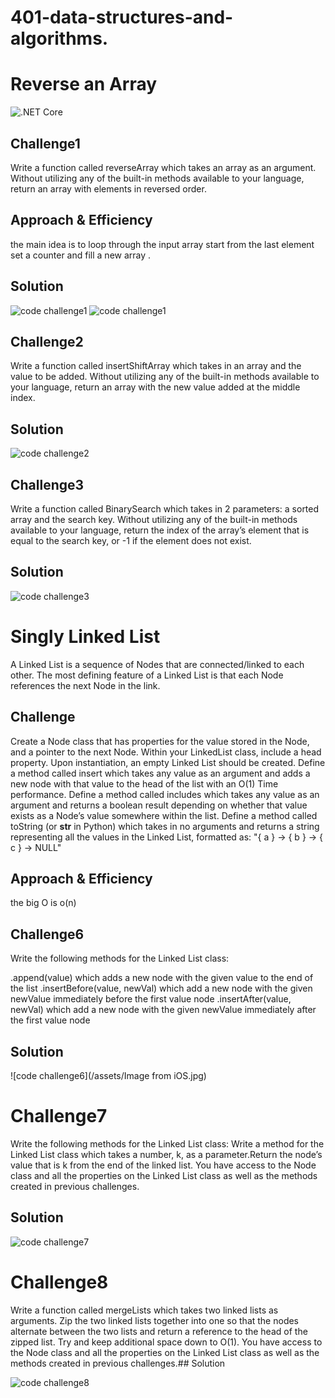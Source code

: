# 401-data-structures-and-algorithms.
# Reverse an Array

![.NET Core](https://github.com/sisidjidji/401-data-structures-and-algorithms./workflows/.NET%20Core/badge.svg)

## Challenge1
Write a function called reverseArray which takes an array as an argument. Without utilizing any of the built-in methods available to your language, return an array with elements in reversed order.
## Approach & Efficiency
the main idea is to loop through the input array start from the last element set a counter and fill a new array .

## Solution

![code challenge1](/assets/codechallenge1.jpg)
![code challenge1](/assets/codechallenge1-2.jpg)


## Challenge2
Write a function called insertShiftArray which takes in an array and the value to be added. Without utilizing any of the built-in methods available to your language, return an array with the new value added at the middle index.


## Solution

![code challenge2](/assets/challenge2.png)

## Challenge3
Write a function called BinarySearch which takes in 2 parameters: a sorted array and the search key. Without utilizing any of the built-in methods available to your language, return the index of the array’s element that is equal to the search key, or -1 if the element does not exist.

## Solution

![code challenge3](/assets/challenge3.png)

# Singly Linked List
A Linked List is a sequence of Nodes that are connected/linked to each other. The most defining feature of a Linked List is that each Node references the next Node in the link.

## Challenge
Create a Node class that has properties for the value stored in the Node, and a pointer to the next Node.
Within your LinkedList class, include a head property. Upon instantiation, an empty Linked List should be created.
Define a method called insert which takes any value as an argument and adds a new node with that value to the head of the list with an O(1) Time performance.
Define a method called includes which takes any value as an argument and returns a boolean result depending on whether that value exists as a Node’s value somewhere within the list.
Define a method called toString (or __str__ in Python) which takes in no arguments and returns a string representing all the values in the Linked List, formatted as:
"{ a } -> { b } -> { c } -> NULL"

## Approach & Efficiency
the big O is o(n)

## Challenge6
Write the following methods for the Linked List class:

.append(value) which adds a new node with the given value to the end of the list
.insertBefore(value, newVal) which add a new node with the given newValue immediately before the first value node
.insertAfter(value, newVal) which add a new node with the given newValue immediately after the first value node

## Solution

![code challenge6](/assets/Image from iOS.jpg)

# Challenge7
Write the following methods for the Linked List class:
Write a method for the Linked List class which takes a number, k, as a parameter.Return the node’s value that is k from the end of the linked list. You have access to the Node class and all the properties on the Linked List class as well as the methods created in previous challenges.
## Solution

![code challenge7](/assets/LinkedListKSearch.png)

# Challenge8
Write a function called mergeLists which takes two linked lists as arguments. Zip the two linked lists together into one so that the nodes alternate between the two lists and return a reference to the head of the zipped list. Try and keep additional space down to O(1). You have access to the Node class and all the properties on the Linked List class as well as the methods created in previous challenges.## Solution

![code challenge8](/assets/challenge8.png)
